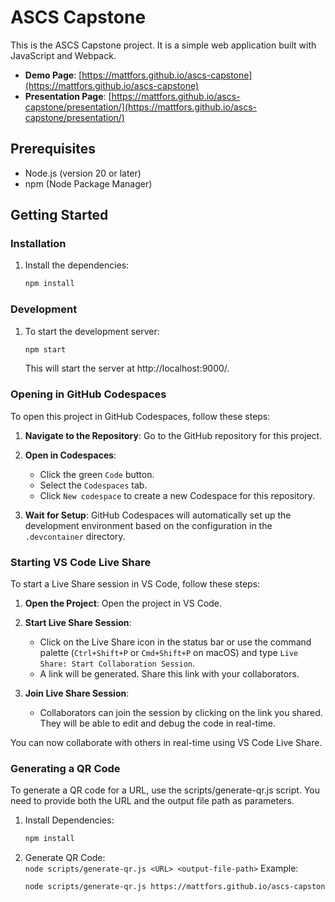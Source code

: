 # ASCS Capstone

This is the ASCS Capstone project. It is a simple web application built with JavaScript and Webpack.

- **Demo Page**: [https://mattfors.github.io/ascs-capstone](https://mattfors.github.io/ascs-capstone)
- **Presentation Page**: [https://mattfors.github.io/ascs-capstone/presentation/](https://mattfors.github.io/ascs-capstone/presentation/)


## Prerequisites

- Node.js (version 20 or later)
- npm (Node Package Manager)

## Getting Started

### Installation

1. Install the dependencies:
   ```sh
   npm install
    ```

### Development
1. To start the development server:
   ```sh
   npm start
   ```
    This will start the server at http://localhost:9000/.  

### Opening in GitHub Codespaces

To open this project in GitHub Codespaces, follow these steps:

1. **Navigate to the Repository**: Go to the GitHub repository for this project.

2. **Open in Codespaces**:
   - Click the green `Code` button.
   - Select the `Codespaces` tab.
   - Click `New codespace` to create a new Codespace for this repository.

3. **Wait for Setup**: GitHub Codespaces will automatically set up the development environment based on the configuration in the `.devcontainer` directory.


### Starting VS Code Live Share

To start a Live Share session in VS Code, follow these steps:

1. **Open the Project**: Open the project in VS Code.

2. **Start Live Share Session**:
   - Click on the Live Share icon in the status bar or use the command palette (`Ctrl+Shift+P` or `Cmd+Shift+P` on macOS) and type `Live Share: Start Collaboration Session`.
   - A link will be generated. Share this link with your collaborators.

3. **Join Live Share Session**:
   - Collaborators can join the session by clicking on the link you shared. They will be able to edit and debug the code in real-time.

You can now collaborate with others in real-time using VS Code Live Share.


### Generating a QR Code
To generate a QR code for a URL, use the scripts/generate-qr.js script. You need to provide both the URL and the output file path as parameters.  

1. Install Dependencies:  
   ```sh
   npm install
    ```
   
2. Generate QR Code:  
`node scripts/generate-qr.js <URL> <output-file-path>`
Example:  
   ```sh
   node scripts/generate-qr.js https://mattfors.github.io/ascs-capstone/ src/presentation/qr-code.png
    ```
